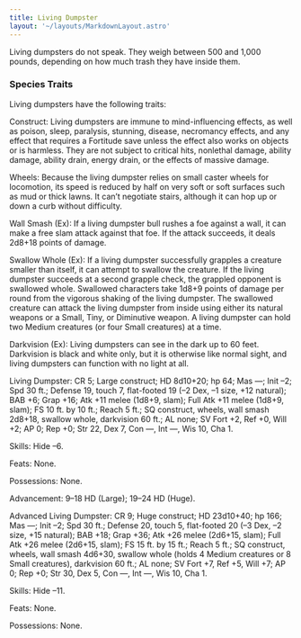```yaml
---
title: Living Dumpster
layout: '~/layouts/MarkdownLayout.astro'
---
```

Living dumpsters do not speak. They weigh between 500 and 1,000 pounds,
depending on how much trash they have inside them.

###  Species Traits

Living dumpsters have the following traits:

Construct: Living dumpsters are immune to mind-influencing effects, as well as
poison, sleep, paralysis, stunning, disease, necromancy effects, and any
effect that requires a Fortitude save unless the effect also works on objects
or is harmless. They are not subject to critical hits, nonlethal damage,
ability damage, ability drain, energy drain, or the effects of massive damage.

Wheels: Because the living dumpster relies on small caster wheels for
locomotion, its speed is reduced by half on very soft or soft surfaces such as
mud or thick lawns. It can’t negotiate stairs, although it can hop up or down
a curb without difficulty.

Wall Smash (Ex): If a living dumpster bull rushes a foe against a wall, it can
make a free slam attack against that foe. If the attack succeeds, it deals
2d8+18 points of damage.

Swallow Whole (Ex): If a living dumpster successfully grapples a creature
smaller than itself, it can attempt to swallow the creature. If the living
dumpster succeeds at a second grapple check, the grappled opponent is
swallowed whole. Swallowed characters take 1d8+9 points of damage per round
from the vigorous shaking of the living dumpster. The swallowed creature can
attack the living dumpster from inside using either its natural weapons or a
Small, Tiny, or Diminutive weapon. A living dumpster can hold two Medium
creatures (or four Small creatures) at a time.

Darkvision (Ex): Living dumpsters can see in the dark up to 60 feet.
Darkvision is black and white only, but it is otherwise like normal sight, and
living dumpsters can function with no light at all.

Living Dumpster: CR 5; Large construct; HD 8d10+20; hp 64; Mas —; Init –2; Spd
30 ft.; Defense 19, touch 7, flat-footed 19 (–2 Dex, –1 size, +12 natural);
BAB +6; Grap +16; Atk +11 melee (1d8+9, slam); Full Atk +11 melee (1d8+9,
slam); FS 10 ft. by 10 ft.; Reach 5 ft.; SQ construct, wheels, wall smash
2d8+18, swallow whole, darkvision 60 ft.; AL none; SV Fort +2, Ref +0, Will
+2; AP 0; Rep +0; Str 22, Dex 7, Con —, Int —, Wis 10, Cha 1.

Skills: Hide –6.

Feats: None.

Possessions: None.

Advancement: 9–18 HD (Large); 19–24 HD (Huge).

Advanced Living Dumpster: CR 9; Huge construct; HD 23d10+40; hp 166; Mas —;
Init –2; Spd 30 ft.; Defense 20, touch 5, flat-footed 20 (–3 Dex, –2 size, +15
natural); BAB +18; Grap +36; Atk +26 melee (2d6+15, slam); Full Atk +26 melee
(2d6+15, slam); FS 15 ft. by 15 ft.; Reach 5 ft.; SQ construct, wheels, wall
smash 4d6+30, swallow whole (holds 4 Medium creatures or 8 Small creatures),
darkvision 60 ft.; AL none; SV Fort +7, Ref +5, Will +7; AP 0; Rep +0; Str 30,
Dex 5, Con —, Int —, Wis 10, Cha 1.

Skills: Hide –11.

Feats: None.

Possessions: None.

